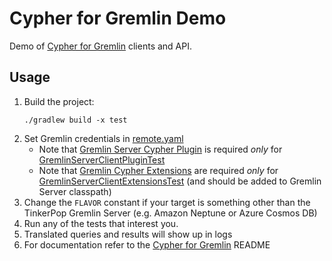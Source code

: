 # Cypher for Gremlin Demo

Demo of [Cypher for Gremlin](https://github.com/opencypher/cypher-for-gremlin) clients and API.

## Usage

1. Build the project:
   ```
   ./gradlew build -x test
   ```
1. Set Gremlin credentials in [remote.yaml](src/test/resources/remote.yaml)
    - Note that [Gremlin Server Cypher Plugin](https://github.com/opencypher/cypher-for-gremlin/tree/master/tinkerpop/cypher-gremlin-server-plugin) is required *only* for [GremlinServerClientPluginTest](src/test/java/org/opencypher/gremlin/examples/GremlinServerClientPluginTest.java)
    - Note that [Gremlin Cypher Extensions](https://github.com/opencypher/cypher-for-gremlin/tree/master/tinkerpop/cypher-gremlin-extensions) are required *only* for [GremlinServerClientExtensionsTest](src/test/java/org/opencypher/gremlin/examples/GremlinServerClientExtensionsTest.java) (and should be added to Gremlin Server classpath)
1. Change the `FLAVOR` constant if your target is something other than the TinkerPop Gremlin Server (e.g. Amazon Neptune or Azure Cosmos DB)
1. Run any of the tests that interest you.
1. Translated queries and results will show up in logs
1. For documentation refer to the [Cypher for Gremlin](https://github.com/opencypher/cypher-for-gremlin) README
